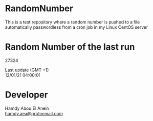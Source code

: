 # RandomNumber    
This is a test repository where a random number is pushed to a file automatically passwordless from a cron job in my Linux CentOS server    
# Random Number of the last run   
27324
      
Last update (GMT +1)    
12/01/21 04:00:01
# Developer    
Hamdy Abou El Anein   
hamdy.aea@protonmail.com
